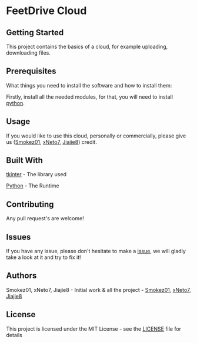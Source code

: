 # FeetDrive Cloud

## Getting Started

This project contains the basics of a cloud, for example uploading, downloading files.

## Prerequisites

What things you need to install the software and how to install them:

Firstly, install all the needed modules, for that, you will need to install [python](https://www.python.org/downloads/).

## Usage

If you would like to use this cloud, personally or commercially, please give us ([Smokez01](https://github.com/Smokez01), [xNeto7](https://github.com/xNeto7), [Jiajie8](https://github.com/Jiajie8)) credit.

## Built With

[tkinter](https://docs.python.org/3/library/tkinter.html) - The library used

[Python](https://www.python.org/) - The Runtime

## Contributing
Any pull request's are welcome!

## Issues

If you have any issue, please don't hesitate to make a [issue](https://github.com/Smokez01/Projekt/issues), we will gladly take a look at it and try to fix it!

## Authors

Smokez01, xNeto7, Jiajie8 - Initial work & all the project - [Smokez01](https://github.com/Smokez01), [xNeto7](https://github.com/xNeto7), [Jiajie8](https://github.com/Jiajie8)

## License

This project is licensed under the MIT License - see the [LICENSE](https://github.com/Smokez01/Projekt/blob/main/LICENSE) file for details